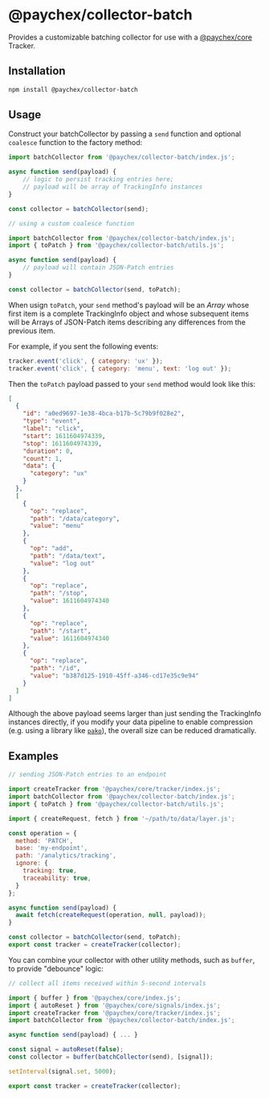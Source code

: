 # @paychex/collector-batch

Provides a customizable batching collector for use with a [@paychex/core](https://github.com/paychex/core) Tracker.

## Installation

```bash
npm install @paychex/collector-batch
```

## Usage

Construct your batchCollector by passing a `send` function and optional `coalesce` function to the factory method:

```js
import batchCollector from '@paychex/collector-batch/index.js';

async function send(payload) {
    // logic to persist tracking entries here;
    // payload will be array of TrackingInfo instances
}

const collector = batchCollector(send);
```

```js
// using a custom coalesce function

import batchCollector from '@paychex/collector-batch/index.js';
import { toPatch } from '@paychex/collector-batch/utils.js';

async function send(payload) {
    // payload will contain JSON-Patch entries
}

const collector = batchCollector(send, toPatch);
```

When usign `toPatch`, your `send` method's payload will be an _Array_ whose first item is a complete TrackingInfo object and whose subsequent items will be Arrays of JSON-Patch items describing any differences from the previous item.

For example, if you sent the following events:

```js
tracker.event('click', { category: 'ux' });
tracker.event('click', { category: 'menu', text: 'log out' });
```

Then the `toPatch` payload passed to your `send` method would look like this:

```json
[
  {
    "id": "a0ed9697-1e38-4bca-b17b-5c79b9f028e2",
    "type": "event",
    "label": "click",
    "start": 1611604974339,
    "stop": 1611604974339,
    "duration": 0,
    "count": 1,
    "data": {
      "category": "ux"
    }
  },
  [
    {
      "op": "replace",
      "path": "/data/category",
      "value": "menu"
    },
    {
      "op": "add",
      "path": "/data/text",
      "value": "log out"
    },
    {
      "op": "replace",
      "path": "/stop",
      "value": 1611604974340
    },
    {
      "op": "replace",
      "path": "/start",
      "value": 1611604974340
    },
    {
      "op": "replace",
      "path": "/id",
      "value": "b387d125-1910-45ff-a346-cd17e35c9e94"
    }
  ]
]
```

Although the above payload seems larger than just sending the TrackingInfo instances directly, if you modify your data pipeline to enable compression (e.g. using a library like [`pako`](https://github.com/nodeca/pako)), the overall size can be reduced dramatically.

## Examples

```js
// sending JSON-Patch entries to an endpoint

import createTracker from '@paychex/core/tracker/index.js';
import batchCollector from '@paychex/collector-batch/index.js';
import { toPatch } from '@paychex/collector-batch/utils.js';

import { createRequest, fetch } from '~/path/to/data/layer.js';

const operation = {
  method: 'PATCH',
  base: 'my-endpoint',
  path: '/analytics/tracking',
  ignore: {
    tracking: true,
    traceability: true,
  }
};

async function send(payload) {
  await fetch(createRequest(operation, null, payload));
}

const collector = batchCollector(send, toPatch);
export const tracker = createTracker(collector);
```

You can combine your collector with other utility methods, such as `buffer`, to provide "debounce" logic:

```js
// collect all items received within 5-second intervals

import { buffer } from '@paychex/core/index.js';
import { autoReset } from '@paychex/core/signals/index.js';
import createTracker from '@paychex/core/tracker/index.js';
import batchCollector from '@paychex/collector-batch/index.js';

async function send(payload) { ... }

const signal = autoReset(false);
const collector = buffer(batchCollector(send), [signal]);

setInterval(signal.set, 5000);

export const tracker = createTracker(collector);
```
